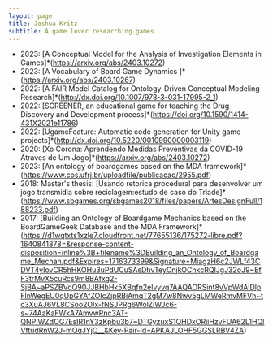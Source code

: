 ```yaml
---
layout: page
title: Joshua Kritz
subtitle: A game lover researching games
---
```


* 2023: [A Conceptual Model for the Analysis of Investigation Elements in Games]*(https://arxiv.org/abs/2403.10272)
* 2023: [A Vocabulary of Board Game Dynamics ]*(https://arxiv.org/abs/2403.10267)
* 2022: [A FAIR Model Catalog for Ontology-Driven Conceptual Modeling Research]*(http://dx.doi.org/10.1007/978-3-031-17995-2_1)
* 2022: [SCREENER, an educational game for teaching the Drug Discovery and Development process]*(https://doi.org/10.1590/1414-431X2021e11786)
* 2022: [UgameFeature: Automatic code generation for Unity game projects]*(http://dx.doi.org/10.5220/0010990000003119)
* 2020: [Xo Corona: Aprendendo Medidas Preventivas da COVID-19 Atraves de Um Jogo]*(https://arxiv.org/abs/2403.10272)
* 2023: [An ontology of boardgames based on the MDA framework]*(https://www.cos.ufrj.br/uploadfile/publicacao/2955.pdf)
* 2018: Master's thesis: [Usando retorica procedural para desenvolver um jogo transmidia sobre reciclagem:estudo de caso do Triade]*(https://www.sbgames.org/sbgames2018/files/papers/ArtesDesignFull/188233.pdf)
* 2017: [Building an Ontology of Boardgame Mechanics based on the BoardGameGeek Database and the MDA Framework]*(https://d1wqtxts1xzle7.cloudfront.net/77655136/175272-libre.pdf?1640841878=&response-content-disposition=inline%3B+filename%3DBuilding_an_Ontology_of_Boardgame_Mechan.pdf&Expires=1716373399&Signature=MiagzH6c2JWLf43CDVT4yIovCR5hHKOHu3uPdUCuSAsDhvTeyCnjkOCnkcRQlJgJ32oJ9~EfF3trMvX5cuRcs9m8BAfxg2-SjBA~aPSZBVdQ90JJBHbHk5XBqfn2elvyvq7AAQAORSint8vVpWdAlDlpFlnWegEU0qUpGYAfZOIcZjpRBiAmqT2gM7w8Nwv5gLMWeRmvMFVh~tc3XuAJ6VL8CSoo2Olx-fNSJPRg6WolZiWJc6-s~74AaKaFWkA7AmvwRnc3AT-QNPIWZdOG7EsIR1nY3zKpbu3b7~DTGyzuxS1QHDxORiiHzvFUA62L1HQlVftudRnW2J-mQqJYjQ__&Key-Pair-Id=APKAJLOHF5GGSLRBV4ZA)

